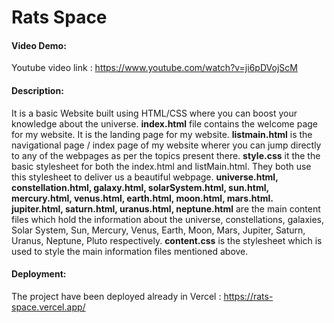 # Rats Space
#### Video Demo:
Youtube video link : https://www.youtube.com/watch?v=ji6pDVojScM
#### Description:
It is a basic Website built using HTML/CSS where you can boost your knowledge about the universe.
**index.html** file contains the welcome page for my website. It is the landing page for my website.
**listmain.html** is the navigational page / index page of my website wherer you can jump directly to any of the webpages as per the topics present there.
**style.css** it the the basic stylesheet for both the index.html and listMain.html. They both use this stylesheet to deliver us a beautiful webpage.
**universe.html, constellation.html, galaxy.html, solarSystem.html, sun.html, mercury.html, venus.html, earth.html, moon.html, mars.html. jupiter.html, saturn.html, uranus.html, neptune.html** are the main content files which hold the information about the universe, constellations, galaxies, Solar System, Sun, Mercury, Venus, Earth, Moon, Mars, Jupiter, Saturn, Uranus, Neptune, Pluto respectively.
**content.css** is the stylesheet which is used to style the main information files mentioned above.

#### Deployment:
The project have been deployed already in Vercel : https://rats-space.vercel.app/
